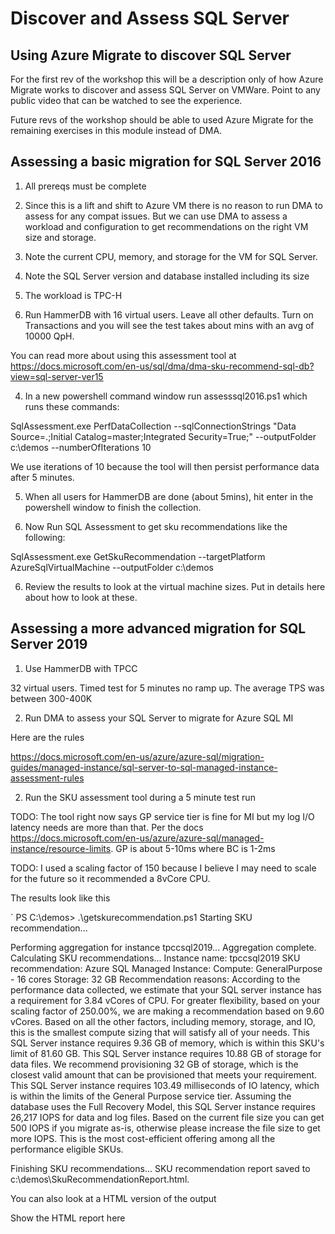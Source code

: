 # Discover and Assess SQL Server

## Using Azure Migrate to discover SQL Server

For the first rev of the workshop this will be a description only of how Azure Migrate works to discover and assess SQL Server on VMWare. Point to any public video that can be watched to see the experience.

Future revs of the workshop should be able to used Azure Migrate for the remaining exercises in this module instead of DMA.

## Assessing a basic migration for SQL Server 2016

1. All prereqs must be complete

2. Since this is a lift and shift to Azure VM there is no reason to run DMA to assess for any compat issues. But we can use DMA to assess a workload and configuration to get recommendations on the right VM size and storage.

3. Note the current CPU, memory, and storage for the VM for SQL Server.

4. Note the SQL Server version and database installed including its size

5. The workload is TPC-H

3. Run HammerDB with 16 virtual users. Leave all other defaults. Turn on Transactions and you will see the test takes about mins with an avg of 10000 QpH.

You can read more about using this assessment tool at https://docs.microsoft.com/en-us/sql/dma/dma-sku-recommend-sql-db?view=sql-server-ver15

4. In a new powershell command window run assesssql2016.ps1 which runs these commands:

SqlAssessment.exe PerfDataCollection --sqlConnectionStrings "Data Source=.;Initial Catalog=master;Integrated Security=True;" --outputFolder c:\demos --numberOfIterations 10

We use iterations of 10 because the tool will then persist performance data after 5 minutes.

5. When all users for HammerDB are done (about 5mins), hit enter in the powershell window to finish the collection.

5. Now Run SQL Assessment to get sku recommendations like the following:

SqlAssessment.exe GetSkuRecommendation --targetPlatform AzureSqlVirtualMachine --outputFolder c:\demos

6. Review the results to look at the virtual machine sizes. Put in details here about how to look at these.

## Assessing a more advanced migration for SQL Server 2019

1. Use HammerDB with TPCC

32 virtual users. Timed test for 5 minutes no ramp up. The average TPS was between 300-400K

2. Run DMA to assess your SQL Server to migrate for Azure SQL MI

Here are the rules

https://docs.microsoft.com/en-us/azure/azure-sql/migration-guides/managed-instance/sql-server-to-sql-managed-instance-assessment-rules

2. Run the SKU assessment tool during a 5 minute test run

TODO: The tool right now says GP service tier is fine for MI but my log I/O latency needs are more than that. Per the docs https://docs.microsoft.com/en-us/azure/azure-sql/managed-instance/resource-limits. GP is about 5-10ms where BC is 1-2ms

TODO: I used a scaling factor of 150 because I believe I may need to scale for the future so it recommended a 8vCore CPU.

The results look like this

`
PS C:\demos> .\getskurecommendation.ps1
Starting SKU recommendation...

Performing aggregation for instance tpccsql2019...
Aggregation complete. Calculating SKU recommendations...
Instance name: tpccsql2019
SKU recommendation: Azure SQL Managed Instance:
Compute: GeneralPurpose - 16 cores
Storage: 32 GB
Recommendation reasons:
        According to the performance data collected, we estimate that your SQL server instance has a requirement for 3.84 vCores of CPU. For greater flexibility, based on your scaling factor of 250.00%, we are making a recommendation based on 9.60 vCores. Based on all the other factors, including memory, storage, and IO, this is the smallest compute sizing that will satisfy all of your needs.
        This SQL Server instance requires 9.36 GB of memory, which is within this SKU's limit of 81.60 GB.
        This SQL Server instance requires 10.88 GB of storage for data files. We recommend provisioning 32 GB of storage, which is the closest valid amount that can be provisioned that meets your requirement.
        This SQL Server instance requires 103.49 milliseconds of IO latency, which is within the limits of the General Purpose service tier.
        Assuming the database uses the Full Recovery Model, this SQL Server instance requires 26,217 IOPS for data and log files. Based on the current file size you can get 500 IOPS if you migrate as-is, otherwise please increase the file size to get more IOPS.
        This is the most cost-efficient offering among all the performance eligible SKUs.


Finishing SKU recommendations...
SKU recommendation report saved to c:\demos\SkuRecommendationReport.html.

You can also look at a HTML version of the output

Show the HTML report here